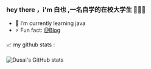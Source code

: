 ### hey there ，i'm 白也 ,一名自学的在校大学生   👋👋👋

- 🌱 I’m currently learning java
- ⚡ Fun fact: [@Blog](https://bm4578.github.io/)


📈 my github stats :
<br />
<br />
![Dusai's GitHub stats](https://github-readme-stats.vercel.app/api?username=bm4578)
<!--
**bm4578/bm4578** is a ✨ _special_ ✨ repository because its `README.md` (this file) appears on your GitHub profile.

Here are some ideas to get you started:

- 🔭 I’m currently working on ...
- 🌱 I’m currently learning ...
- 👯 I’m looking to collaborate on ...
- 🤔 I’m looking for help with ...
- 💬 Ask me about ...
- 📫 How to reach me: ...
- 😄 Pronouns: ...
- ⚡ Fun fact: ...
-->
